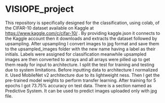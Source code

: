 # VISIOPE_project
This repository is specifically designed for the classification, using colab, of the CIFAR-10 dataset available on Kaggle at https://www.kaggle.com/c/cifar-10/ .
By providing kaggle.json it connects to the Kaggle account then it downloads and extracts the dataset followed by upsampling.
After upsampling I convert images to jpg format and save them to the upsampled_images folder with the new name having a label as their initials.
Labels were assigned for classification meanwhile upsampled images are then converted to arrays and all arrays were pilled up to get them ready for input to architecture.
I split the test for training and testing due to system limitations.
Before inputting data to architecture I normalized it.
Used MobileNet v2 architecture due to its lightweight ness.
Then I get the pre-trained model weights to perform transfer learning.
After training for 5 epochs I got 73.75% accuracy on test data.
There is a section named as Predictive System. It can be used to predict images uploaded only with jpg file.
